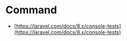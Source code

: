 # Command

- [https://laravel.com/docs/8.x/console-tests](https://laravel.com/docs/8.x/console-tests)
